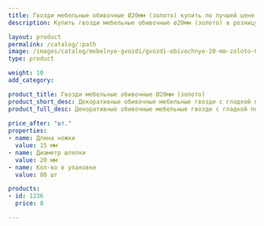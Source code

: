 ```yaml
---
title: Гвозди мебельные обивочные Ø20мм (золото) купить по лучшей цене с доставкой - Поролоныч
description: Купить гвозди мебельные обивочные ø20мм (золото) в розницу с доставкой по Москве в интернет-магазине Поролоныча.

layout: product
permalink: /catalog/:path
image: /images/catalog/mebelnye-gvozdi/gvozdi-obivochnye-20-mm-zoloto-01_1600w.jpg
type: product

weight: 10
add_category: 

product_title: Гвозди мебельные обивочные Ø20мм (золото)
product_short_desc: Декоративные обивочные мебельные гвозди с гладкой поверхностью. Цвет - золото.
product_full_desc: Декоративные обивочные мебельные гвозди с гладкой поверхностью. Цвет - золото.
        
price_after: "шт."
properties:
- name: Длина ножки
  value: 15 мм
- name: Диаметр шляпки
  value: 20 мм
- name: Кол-во в упаковке
  value: 80 шт

products:
- id: 1236
  price: 8

---
```

